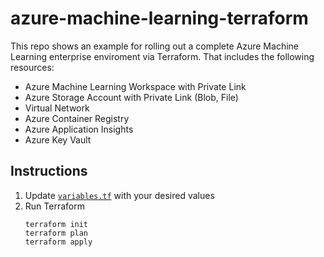 # azure-machine-learning-terraform

This repo shows an example for rolling out a complete Azure Machine Learning enterprise enviroment via Terraform. That includes the following resources:

* Azure Machine Learning Workspace with Private Link
* Azure Storage Account with Private Link (Blob, File)
* Virtual Network
* Azure Container Registry
* Azure Application Insights
* Azure Key Vault

## Instructions

1. Update [`variables.tf`](variables.tf) with your desired values
2. Run Terraform
    ```
    terraform init
    terraform plan
    terraform apply
    ```